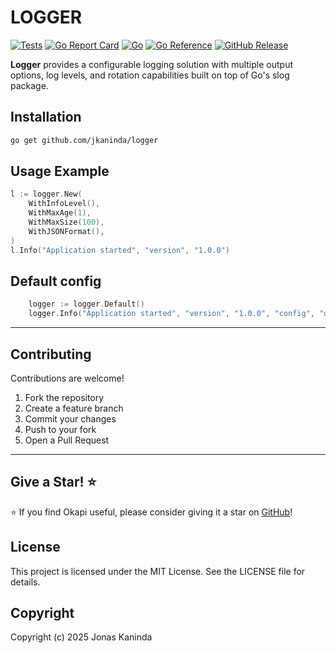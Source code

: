 # LOGGER

[![Tests](https://github.com/jkaninda/logger/actions/workflows/tests.yml/badge.svg)](https://github.com/jkaninda/logger/actions/workflows/tests.yml)
[![Go Report Card](https://goreportcard.com/badge/github.com/jkaninda/logger)](https://goreportcard.com/report/github.com/jkaninda/logger)
[![Go](https://img.shields.io/github/go-mod/go-version/jkaninda/logger)](https://go.dev/)
[![Go Reference](https://pkg.go.dev/badge/github.com/jkaninda/logger.svg)](https://pkg.go.dev/github.com/jkaninda/logger)
[![GitHub Release](https://img.shields.io/github/v/release/jkaninda/logger)](https://github.com/jkaninda/logger/releases)

**Logger** provides a configurable logging solution with multiple output options, log levels, and rotation capabilities built on top of Go's slog package.

## Installation

```bash
go get github.com/jkaninda/logger
```
## Usage Example

```go
l := logger.New(
    WithInfoLevel(),
    WithMaxAge(1),
    WithMaxSize(100),
    WithJSONFormat(),
)
l.Info("Application started", "version", "1.0.0")
```
## Default config

```go
	logger := logger.Default()
	logger.Info("Application started", "version", "1.0.0", "config", "default")
```
---

## Contributing

Contributions are welcome!

1. Fork the repository
2. Create a feature branch
3. Commit your changes
4. Push to your fork
5. Open a Pull Request



---
## Give a Star! ⭐

⭐ If you find Okapi useful, please consider giving it a star on [GitHub](https://github.com/jkaninda/logger)!


## License

This project is licensed under the MIT License. See the LICENSE file for details.

## Copyright

Copyright (c) 2025 Jonas Kaninda
